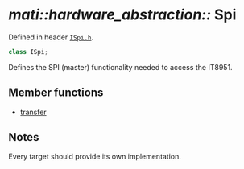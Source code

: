 # _mati::hardware_abstraction::_ **Spi**

Defined in header [`ISpi.h`](../../module/Interfaces//src/ISpi.h).

```cpp
class ISpi;
```

Defines the SPI (master) functionality needed to access the IT8951.

## Member functions

- [transfer](transfer.md)

## Notes

Every target should provide its own implementation.
